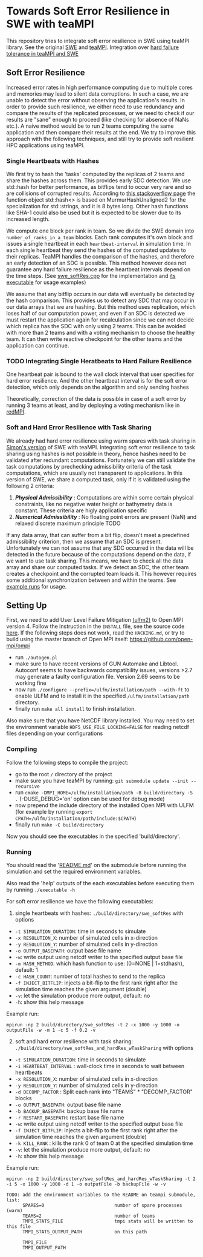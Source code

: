 # Towards Soft Error Resilience in SWE with teaMPI #

This repository tries to integrate soft error resilience in SWE using teaMPI
library. See the original [SWE](https://github.com/TUM-I5/SWE) and
[teaMPI](https://gitlab.lrz.de/hpcsoftware/teaMPI). Integration over
[hard failure tolerance in teaMPI and SWE](https://github.com/xile273/SWE/tree/simon_task_sharing)

## Soft Error Resilience ##

Increased error rates in high performance computing due to multiple cores and
memories may lead to silent data corruptions. In such a case, we are unable to
detect the error without observing the application's results. In order to
provide such resilience, we either need to use redundancy and compare the
results of the replicated processes, or we need to check if our results are
"sane" enough to proceed (like checking for absence of NaNs etc.). A naive
method would be to run 2 teams computing the same application and then compare
their results at the end. We try to improve this approach with the following
techniques, and still try to provide soft resilient HPC applications using
teaMPI.

### Single Heartbeats with Hashes ###

We first try to hash the 'tasks' computed by the replicas of 2 teams and share
the hashes across them. This provides early SDC detection. We use std::hash for
better performance, as bitflips tend to occur very rare and so are collisions of
corrupted results. According to
[this stackoverflow page](https://stackoverflow.com/questions/19411742/what-is-the-default-hash-function-used-in-c-stdunordered-map)
the function object std::hash<> is based on MurmurHashUnaligned2 for the
specialization for std::strings, and it is 8 bytes long. Other hash functions
like SHA-1 could also be used but it is expected to be slower due to its
increased length.

We compute one block per rank in team. So we divide the SWE domain into
`number_of_ranks_in_a_team` blocks. Each rank computes it's own block and issues
a single heartbeat in each `heartbeat-interval` in simulation time. In each
single heartbeat they send the hashes of the computed updates to their replicas.
TeaMPI handles the comparison of the hashes, and therefore an early detection of
an SDC is possible. This method however does not guarantee any hard failure
resilience as the heartbeat intervals depend on the time steps.
(See
[swe\_softRes.cpp](https://gitlab.lrz.de/AtamertRahma/towards-soft-error-resilience-in-swe-with-teampi/-/blob/master/src/tolerance/swe_softRes.cpp)
for the implementation and [its executable](#running) for usage examples)

We assume that any bitflip occurs in our data will eventually be detected by the
hash comparison. This provides us to detect any SDC that may occur in our data
arrays that we are hashing. But this method uses replication, which loses half
of our computation power, and even if an SDC is detected we must restart the
application again for recalculation since we can not decide which replica has
the SDC with only using 2 teams. This can be avoided with more than 2 teams and
with a voting mechanism to choose the healthy team. It can then write reactive
checkpoint for the other teams and the application can continue.

### TODO Integrating Single Heratbeats to Hard Failure Resilience ###

One heartbeat pair is bound to the wall clock interval that user specifies for
hard error resilience. And the other heartbeat interval is for the soft error
detection, which only depends on the algorithm and only sending hashes

Theoretically, correction of the data is possible in case of a soft error by
running 3 teams at least, and by deploying a voting mechanism like in
[redMPI](https://www.christian-engelmann.info/?page_id=1873).

### Soft and Hard Error Resilience with Task Sharing ###

We already had hard error resilience using warm spares with task sharing in
[Simon's version](https://github.com/xile273/SWE/tree/simon_task_sharing) of SWE
with teaMPI. Integrating soft error resilience to task sharing using hashes is
not possible in theory, hence hashes need to be validated after redundant
computations. Fortunately we can still validate the task computations by
prechecking admissibility criteria of the task computations, which are usually
not transparent to applications. In this version of SWE, we share a computed
task, only if it is validated using the following 2 criteria:
1. ***Physical Admissibility*** : Computations are within some certain physical
constraints, like no negative water height or bathymetry data is constant. These
criteria are higly application specific
2. ***Numerical Admissibility*** : No floating point errors are present (NaN)
and relaxed discrete maximum principle TODO

If any data array, that can suffer from a bit flip, doesn't meet a predefined
admissibility criterion, then we assume that an SDC is present. Unfortunately
we can not assume that any SDC occurred in the data will be detected in the
future because of the computations depend on the data, if we want to use task
sharing. This means, we have to check all the data array and share our computed
tasks. If we detect an SDC, the other team creates a checkpoint and the
corrupted team loads it. This however requires some additional synchronization
between and within the teams. See [example runs](#running) for usage.

## Setting Up ##

First, we need to add User Level Failure Mitigation
[(ulfm2)](https://fault-tolerance.org/2019/11/18/ulfm-4-0-2u1/) to Open MPI
version 4. Follow the instruction in the `INSTALL` file, see the source code
[here](https://bitbucket.org/icldistcomp/ulfm2/src/ulfm/). If the following
steps does not work, read the `HACKING.md`, or try to build using the master
branch of Open MPI itself: https://github.com/open-mpi/ompi
- run `./autogen.pl`
- make sure to have recent versions of GUN Automake and Libtool. Autoconf seems
to have backwards compatibility issues, versions >2.7 may generate a faulty
configuration file. Version 2.69 seems to be working fine
- now run `./configure --prefix=/ulfm/installation/path --with-ft` to enable
ULFM and to install it in the specified `/ulfm/installation/path` directory.
- finally run `make all install` to finish installation.

Also make sure that you have NetCDF library installed. You may need to set the
environment variable `HDF5_USE_FILE_LOCKING=FALSE` for reading netcdf files
depending on your configurations

### Compiling ###

Follow the following steps to compile the project:
- go to the root `/` directory of the project
- make sure you have teaMPI by running: `git submodule update --init --recursive`
- run `cmake -DMPI_HOME=/ulfm/installation/path -B build/directory -S .`
(-DUSE\_DEBUG='on' option can be used for debug mode)
- now prepend the include directory of the installed Open MPI with ULFM (for
example by running `export CPATH=/ulfm/installation/path/include:$CPATH`)
- finally run `make -C build/directory`

Now you should see the executables in the specified 'build/directory'.

### Running ###

You should read the
'[README.md](https://gitlab.lrz.de/AtamertRahma/teampi-soft-error-resilience/-/blob/master/README.md)'
on the submodule before running the simulation and set the required environment
variables.

Also read the 'help' outputs of the each executables before executing them by
running `./executable -h`

For soft error resilience we have the following executables:
1. single heartbeats with hashes: `./build/directory/swe_softRes` with options
  - `-t SIMULATION_DURATION`: time in seconds to simulate
  - `-x RESOLUTION_X`: number of simulated cells in x-direction
  - `-y RESOLUTION_Y`: number of simulated cells in y-direction
  - `-o OUTPUT_BASEPATH`: output base file name
  - `-w`: write output using netcdf writer to the specified output base file
  - `-m HASH_METHOD`: which hash function to use: (0=NONE | 1=stdhash),
  default: 1
  - `-c HASH_COUNT`: number of total hashes to send to the replica
  - `-f INJECT_BITFLIP`: injects a bit-flip to the first rank right after the
  simulation time reaches the given argument (double)
  - `-v`: let the simulation produce more output, default: no
  - `-h`: show this help message

  Example run:
  ```
  mpirun -np 2 build/directory/swe_softRes -t 2 -x 1000 -y 1000 -o outputFile -w -m 1 -c 5 -f 0.2 -v
  ```
2.  soft and hard error resilience with task sharing:
`./build/directory/swe_softRes_and_hardRes_wTaskSharing` with options
  - `-t SIMULATION_DURATION`: time in seconds to simulate
  - `-i HEARTBEAT_INTERVAL` : wall-clock time in seconds to wait between heartbeats
  - `-x RESOLUTION_X`: number of simulated cells in x-direction
  - `-y RESOLUTION_Y`: number of simulated cells in y-direction
  - `-d DECOMP_FACTOR` : Split each rank into "TEAMS" * "DECOMP\_FACTOR" blocks
  - `-o OUTPUT_BASEPATH`: output base file name
  - `-b BACKUP_BASEPATH`: backup base file name
  - `-r RESTART_BASEPATH`: restart base file name
  - `-w`: write output using netcdf writer to the specified output base file
  - `-f INJECT_BITFLIP`: injects a bit-flip to the first rank right after the
  simulation time reaches the given argument (double)
  - `-k KILL_RANK` : kills the rank 0 of team 0 at the specified simulation time
  - `-v`: let the simulation produce more output, default: no
  - `-h`: show this help message

  Example run:
  ```
  mpirun -np 2 build/directory/swe_softRes_and_hardRes_wTaskSharing -t 2 -i 5 -x 1000 -y 1000 -d 1 -o outputFile -b backupFile -w -v
  ```

```
TODO: add the environment variables to the README on teampi submodule, list:
      SPARES=0                          number of spare processes (warm)
      TEAMS=2                           number of teams
      TMPI_STATS_FILE                   tmpi stats will be written to this file
      TMPI_STATS_OUTPUT_PATH            on this path

      TMPI_FILE
      TMPI_OUTPUT_PATH
```

